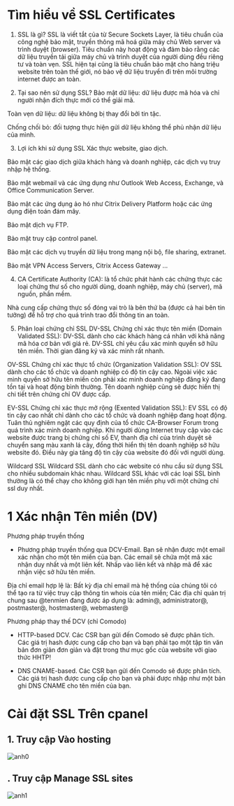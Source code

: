  
 # Tìm hiểu về SSL Certificates
1. SSL là gì?
SSL là viết tắt của từ Secure Sockets Layer, là tiêu chuẩn của công nghệ bảo mật, truyền thông mã hoá giữa máy chủ Web server và trình duyệt (browser). Tiêu chuẩn này hoạt động và đảm bảo rằng các dữ liệu truyền tải giữa máy chủ và trình duyệt của người dùng đều riêng tư và toàn vẹn. SSL hiện tại cũng là tiêu chuẩn bảo mật cho hàng triệu website trên toàn thế giới, nó bảo vệ dữ liệu truyền đi trên môi trường internet được an toàn.

2. Tại sao nên sử dụng SSL?
Bảo mật dữ liệu: dữ liệu được mã hóa và chỉ người nhận đích thực mới có thể giải mã.

Toàn vẹn dữ liệu: dữ liệu không bị thay đổi bởi tin tặc.

Chống chối bỏ: đối tượng thực hiện gửi dữ liệu không thể phủ nhận dữ liệu của mình.

3. Lợi ích khi sử dụng SSL
Xác thực website, giao dịch.

Bảo mật các giao dịch giữa khách hàng và doanh nghiệp, các dịch vụ truy nhập hệ thống.

Bảo mật webmail và các ứng dụng như Outlook Web Access, Exchange, và Office Communication Server.

Bảo mật các ứng dụng ảo hó như Citrix Delivery Platform hoặc các ứng dụng điện toán đám mây.

Bảo mật dịch vụ FTP.

Bảo mật truy cập control panel.

Bảo mật các dịch vụ truyền dữ liệu trong mạng nội bộ, file sharing, extranet.

Bảo mật VPN Access Servers, Citrix Access Gateway …

4. CA
Certificate Authority (CA): là tổ chức phát hành các chứng thực các loại chứng thư số cho người dùng, doanh nghiệp, máy chủ (server), mã nguồn, phần mềm.

Nhà cung cấp chứng thực số đóng vai trò là bên thứ ba (được cả hai bên tin tưởng) để hỗ trợ cho quá trình trao đổi thông tin an toàn.

5. Phân loại chứng chỉ SSL
DV-SSL
Chứng chỉ xác thực tên miền (Domain Validated SSL): DV-SSL dành cho các khách hàng cá nhân với khả năng mã hóa cơ bản với giá rẻ. DV-SSL chỉ yêu cầu xác minh quyền sở hữu tên miền. Thời gian đăng ký và xác minh rất nhanh.

OV-SSL
Chứng chỉ xác thực tổ chức (Organization Validation SSL): OV SSL dành cho các tổ chức và doanh nghiệp có độ tin cậy cao. Ngoài việc xác minh quyền sở hữu tên miền còn phải xác minh doanh nghiệp đăng ký đang tồn tại và hoạt động bình thường. Tên doanh nghiệp cũng sẽ được hiển thị chi tiết trên chứng chỉ OV được cấp.

EV-SSL
Chứng chỉ xác thực mở rộng (Exented Validation SSL): EV SSL có độ tin cậy cao nhất chỉ dành cho các tổ chức và doanh nghiệp đang hoạt động. Tuân thủ nghiêm ngặt các quy định của tổ chức CA-Browser Forum trong quá trình xác minh doanh nghiệp. Khi người dùng Internet truy cập vào các website được trang bị chứng chỉ số EV, thanh địa chỉ của trình duyệt sẽ chuyển sang màu xanh lá cây, đồng thời hiển thị tên doanh nghiệp sở hữu website đó. Điều này gia tăng độ tin cậy của website đó đối với người dùng.

Wildcard SSL
Wildcard SSL dành cho các website có nhu cầu sử dụng SSL cho nhiều subdomain khác nhau. Wildcard SSL khác với các loại SSL bình thường là có thể chạy cho không giới hạn tên miền phụ với một chứng chỉ ssl duy nhất.
 # 1 Xác nhận Tên miền (DV)

 Phương pháp truyền thống



  -  Phương pháp truyền thống qua DCV-Email. Bạn sẽ nhận được một email xác nhận cho một tên miền của bạn. Các email sẽ chứa một mã xác nhận duy nhất và một liên kết. Nhấp vào liên kết và nhập mã để xác nhận việc sở hữu tên miền.

Địa chỉ email hợp lệ là: Bất kỳ địa chỉ email mà hệ thống của chúng tôi có thể tạo ra từ việc truy cập thông tin whois của tên miền; Các địa chỉ quản trị chung sau @tenmien đang được áp dụng là: admin@, administrator@, postmaster@, hostmaster@, webmaster@

Phương pháp thay thế DCV (chỉ Comodo)



- HTTP-based DCV. Các CSR bạn gửi đến Comodo sẽ được phân tích. Các giá trị hash được cung cấp cho bạn và bạn phải tạo một tập tin văn bản đơn giản đơn giản và đặt trong thư mục gốc của website với giao thức HHTP!

- DNS CNAME-based. Các CSR bạn gửi đến Comodo sẽ được phân tích. Các giá trị hash được cung cấp cho bạn và phải được nhập như một bản ghi DNS CNAME cho tên miền của bạn.


# Cài đặt SSL Trên cpanel

## 1. Truy cập Vào hosting


![anh0](https://prnt.sc/1qdu1tg)

## . Truy cập Manage SSL sites

![anh1](https://prnt.sc/1qdu3vr)